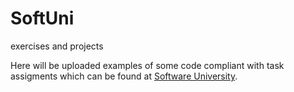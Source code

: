 # SoftUni
exercises and projects

Here will be uploaded examples of some code compliant with task assigments which can be found at [Software University](https://softuni.bg/).
